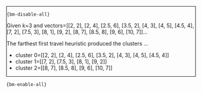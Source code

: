 <div style="border:1px solid black;">

`{bm-disable-all}`

Given k=3 and vectors=[[2, 2], [2, 4], [2.5, 6], [3.5, 2], [4, 3], [4, 5], [4.5, 4], [7, 2], [7.5, 3], [8, 1], [9, 2], [8, 7], [8.5, 8], [9, 6], [10, 7]]...

The farthest first travel heuristic produced the clusters ...

 * cluster 0=[[2, 2], [2, 4], [2.5, 6], [3.5, 2], [4, 3], [4, 5], [4.5, 4]]
 * cluster 1=[[7, 2], [7.5, 3], [8, 1], [9, 2]]
 * cluster 2=[[8, 7], [8.5, 8], [9, 6], [10, 7]]
</div>

`{bm-enable-all}`

